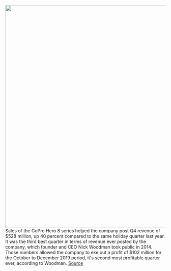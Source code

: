 <img src='https://cdn.vox-cdn.com/thumbor/wTMq9mBTriLe02c6UIn7RdaQki8=/0x0:2040x1361/1200x800/filters:focal(857x518:1183x844)/cdn.vox-cdn.com/uploads/chorus_image/image/66260641/brose_190930_3699_0012.0.jpg' width='700px' /><br/>
Sales of the GoPro Hero 8 series helped the company post Q4 revenue of $528 million, up 40 percent compared to the same holiday quarter last year. It was the third best quarter in terms of revenue ever posted by the company, which founder and CEO Nick Woodman took public in 2014. Those numbers allowed the company to eke out a profit of $102 million for the October to December 2019 period, it's second most profitable quarter ever, according to Woodman.
<a href='https://www.theverge.com/2020/2/6/21126050/gopro-record-profit-hero-8'> Source <a/>